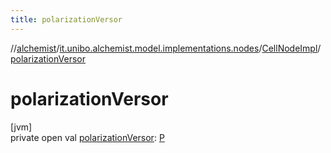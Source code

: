 ```yaml
---
title: polarizationVersor
---
```

//[alchemist](../../../index.html)/[it.unibo.alchemist.model.implementations.nodes](../index.html)/[CellNodeImpl](index.html)/[polarizationVersor](polarization-versor.html)



# polarizationVersor



[jvm]\
private open val [polarizationVersor](polarization-versor.html): [P](../../it.unibo.alchemist.model/-biochemistry-incarnation/index.html)





